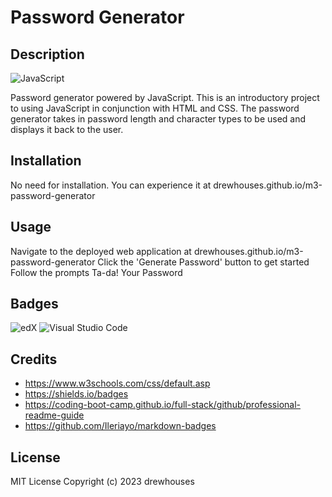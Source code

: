 # Password Generator

## Description

![JavaScript](https://img.shields.io/badge/javascript-%23323330.svg?style=for-the-badge&logo=javascript&logoColor=%23F7DF1E)

Password generator powered by JavaScript.
This is an introductory project to using JavaScript in conjunction with HTML and CSS.
The password generator takes in password length and character types to be used and displays it back to the user.

## Installation

No need for installation.
You can experience it at drewhouses.github.io/m3-password-generator

## Usage

Navigate to the deployed web application at drewhouses.github.io/m3-password-generator
Click the 'Generate Password' button to get started
Follow the prompts
Ta-da! Your Password

## Badges

![edX](https://img.shields.io/badge/edX-%2302262B.svg?style=for-the-badge&logo=edX&logoColor=white)
![Visual Studio Code](https://img.shields.io/badge/Visual%20Studio%20Code-0078d7.svg?style=for-the-badge&logo=visual-studio-code&logoColor=white)

## Credits

- https://www.w3schools.com/css/default.asp
- https://shields.io/badges
- https://coding-boot-camp.github.io/full-stack/github/professional-readme-guide
- https://github.com/Ileriayo/markdown-badges

## License

MIT License
Copyright (c) 2023 drewhouses
